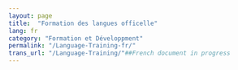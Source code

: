 ```yaml
---
layout: page
title:  "Formation des langues officelle"
lang: fr
category: "Formation et Développment"
permalink: "/Language-Training-fr/"
trans_url: "/Language-Training/"##French document in progress
---
```


